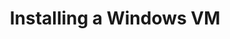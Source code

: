 ---
lang: fr
layout: doc
redirect_from:
- /fr/doc/windows-vm/
redirect_to: https://github.com/Qubes-Community/Contents/blob/master/docs/os/windows/windows-vm.md
ref: 85
title: Installing a Windows VM
---